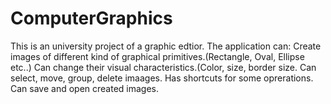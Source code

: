 # ComputerGraphics
This is an university project of a graphic edtior. The application can:
Create images of different kind of graphical primitives.(Rectangle, Oval, Ellipse etc..)
Can change their visual characteristics.(Color, size, border size.
Can select, move, group, delete imaages.
Has shortcuts for some oprerations.
Can save and open created images.